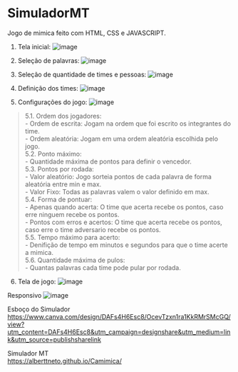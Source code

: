 # SimuladorMT
Jogo de mimica feito com HTML, CSS e JAVASCRIPT. 

1. Tela inicial:
![image](https://github.com/alberttneto/Camimica/assets/31115666/06ec79da-7fff-40c7-8d17-b447db6a4710)

2. Seleção de palavras:
![image](https://github.com/alberttneto/Camimica/assets/31115666/5958f2da-b488-41f8-b419-08339b1b88a7)

3. Seleção de quantidade de times e pessoas:
![image](https://github.com/alberttneto/Camimica/assets/31115666/24137d10-2cd1-4260-b031-bb94214ffd25)

4. Definição dos times:
![image](https://github.com/alberttneto/Camimica/assets/31115666/f9174198-b5a5-444d-a53f-1f02adee2a18)

5. Configurações do jogo: 
![image](https://github.com/alberttneto/Camimica/assets/31115666/36669a5d-5bca-483c-9946-dfbeaa4e5cdc)

  >5.1. Ordem dos jogadores:<br>
    - Ordem de escrita: Jogam na ordem que foi escrito os integrantes do time.<br>
    - Ordem aleatória: Jogam em uma ordem aleatória escolhida pelo jogo.<br>
  5.2. Ponto máximo:<br>
    - Quantidade máxima de pontos para definir o vencedor.<br>
  5.3. Pontos por rodada:<br>
    - Valor aleatório: Jogo sorteia pontos de cada palavra de forma aleatória entre min e max.<br>
    - Valor Fixo: Todas as palavras valem o valor definido em max.<br>
  5.4. Forma de pontuar:<br>
    - Apenas quando acerta: O time que acerta recebe os pontos, caso erre ninguem recebe os pontos.<br>
    - Pontos com erros e acertos: O time que acerta recebe os pontos, caso erre o time adversario recebe os pontos.<br>
  5.5. Tempo máximo para acerto:<br>
    - Denifição de tempo em minutos e segundos para que o time acerte a mimica.<br>
  5.6. Quantidade máxima de pulos:<br>
    - Quantas palavras cada time pode pular por rodada.<br>

6. Tela de jogo:
![image](https://github.com/alberttneto/Camimica/assets/31115666/ca5e8800-1cc7-4508-b2e0-4cd48d130caa)

Responsivo
![image](https://github.com/alberttneto/Camimica/assets/31115666/161d5c7b-32d8-4c61-ae12-d94fa384d992)


Esboço do Simulador  
https://www.canva.com/design/DAFs4H6Esc8/OcevTzxn1ra1KkRMrSMcGQ/view?utm_content=DAFs4H6Esc8&utm_campaign=designshare&utm_medium=link&utm_source=publishsharelink

Simulador MT  
https://alberttneto.github.io/Camimica/

